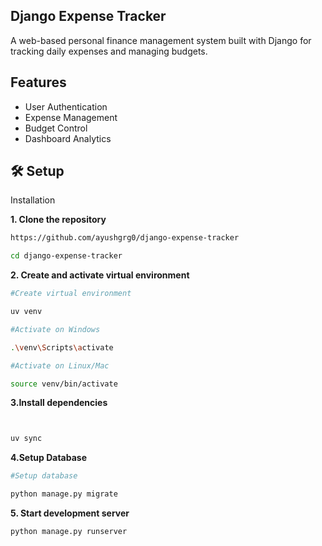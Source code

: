 
## Django Expense Tracker


A web-based personal finance management system built with Django for tracking daily expenses and managing budgets.

## Features

* User Authentication
* Expense Management
* Budget Control
* Dashboard Analytics  



## 🛠️ Setup

Installation  

**1. Clone the repository**  
```bash
https://github.com/ayushgrg0/django-expense-tracker

cd django-expense-tracker
```

**2. Create and activate virtual environment**  
```bash
#Create virtual environment  

uv venv  

#Activate on Windows  

.\venv\Scripts\activate  

#Activate on Linux/Mac  

source venv/bin/activate  
``` 

**3.Install dependencies**  

```bash


uv sync  
```

**4.Setup Database**  

```bash
#Setup database 

python manage.py migrate  
``` 

**5. Start development server**  
```bash
python manage.py runserver  
``` 


